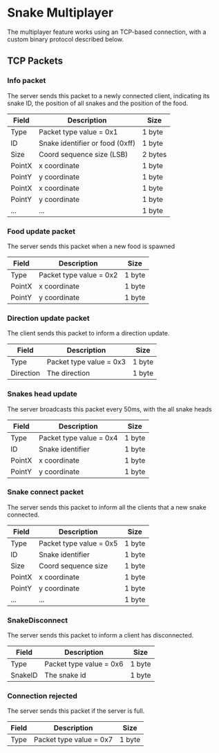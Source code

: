 # Snake Multiplayer

The multiplayer feature works using an TCP-based connection, with a custom binary protocol described below.

## TCP Packets

### Info packet

The server sends this packet to a newly connected client, indicating its snake ID, the position of all snakes and the position of the food.

| Field    | Description                     | Size    |
|----------|---------------------------------|---------|
| Type     | Packet type value = 0x1         | 1 byte  |
| ID       | Snake identifier or food (0xff) | 1 byte  |
| Size     | Coord sequence size (LSB)       | 2 bytes |
| PointX   | x coordinate                    | 1 byte  |
| PointY   | y coordinate                    | 1 byte  |
| PointX   | x coordinate                    | 1 byte  |
| PointY   | y coordinate                    | 1 byte  |
| ...      | ...                             | 1 byte  |

### Food update packet

The server sends this packet when a new food is spawned

| Field    | Description               | Size    |
|----------|---------------------------|---------|
| Type     | Packet type value = 0x2   | 1 byte  |
| PointX   | x coordinate              | 1 byte  |
| PointY   | y coordinate              | 1 byte  |

### Direction update packet

The client sends this packet to inform a direction update.

| Field     | Description               | Size    |
|-----------|---------------------------|---------|
| Type      | Packet type value = 0x3   | 1 byte  |
| Direction | The direction             | 1 byte  |

### Snakes head update

The server broadcasts this packet every 50ms, with the all snake heads

| Field    | Description              | Size    |
|----------|--------------------------|---------|
| Type     | Packet type value = 0x4  | 1 byte  |
| ID       | Snake identifier         | 1 byte  |
| PointX   | x coordinate             | 1 byte  |
| PointY   | y coordinate             | 1 byte  |

### Snake connect packet

The server sends this packet to inform all the clients that a new snake connected.

| Field    | Description               | Size    |
|----------|---------------------------|---------|
| Type     | Packet type value = 0x5   | 1 byte  |
| ID       | Snake identifier          | 1 byte  |
| Size     | Coord sequence size       | 1 byte  |
| PointX   | x coordinate              | 1 byte  |
| PointY   | y coordinate              | 1 byte  |
| ...      | ...                       | 1 byte  |


### SnakeDisconnect

The server sends this packet to inform a client has disconnected.

| Field    | Description               | Size    |
|----------|---------------------------|---------|
| Type     | Packet type value = 0x6   | 1 byte  |
| SnakeID  | The snake id              | 1 byte  |


### Connection rejected

The server sends this packet if the server is full.

| Field    | Description               | Size    |
|----------|---------------------------|---------|
| Type     | Packet type value = 0x7   | 1 byte  |
